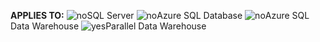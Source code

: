<Token>**APPLIES TO:** ![no](media/no.png)SQL Server ![no](media/no.png)Azure SQL Database ![no](media/no.png)Azure SQL Data Warehouse ![yes](media/yes.png)Parallel Data Warehouse </Token>

